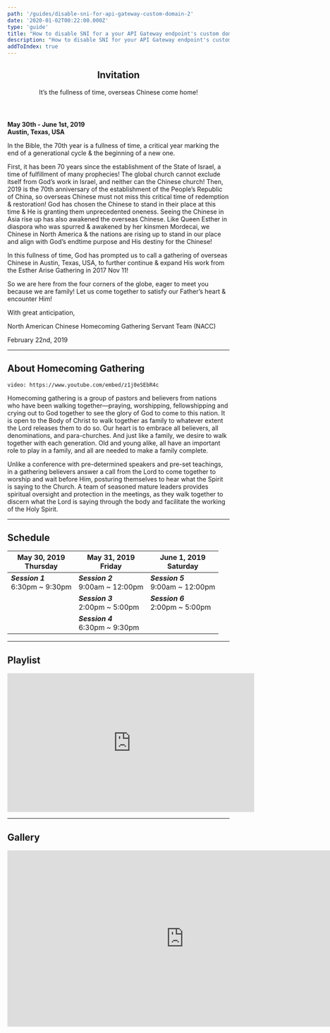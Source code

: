 ```yaml
---
path: '/guides/disable-sni-for-api-gateway-custom-domain-2'
date: '2020-01-02T00:22:00.000Z'
type: 'guide'
title: "How to disable SNI for a your API Gateway endpoint's custom domain"
description: "How to disable SNI for your API Gateway endpoint's custom domain"
addToIndex: true
---
```


<header>
  <h2>Invitation</h2>
  <p>It’s the fullness of time, overseas Chinese come home!</p>
</header>
<p>
  <b>May 30th - June 1st, 2019</b><br/>
  <b>Austin, Texas, USA</b><br/>

  In the Bible, the 70th year is a fullness of time, a critical year marking the end of a generational cycle & the beginning of a new one.<br/>

  First, it has been 70 years since the establishment of the State of Israel, a time of fulfillment of many prophecies! The global church cannot exclude itself from God’s work in Israel, and neither can the Chinese church! Then, 2019 is the 70th anniversary of the establishment of the People’s Republic of China, so overseas Chinese must not miss this critical time of redemption & restoration! God has chosen the Chinese to stand in their place at this time & He is granting them unprecedented oneness. Seeing the Chinese in Asia rise up has also awakened the overseas Chinese. Like Queen Esther in diaspora who was spurred & awakened by her kinsmen Mordecai, we Chinese in North America & the nations are rising up to stand in our place and align with God’s endtime purpose and His destiny for the Chinese!<br/>

  In this fullness of time, God has prompted us to call a gathering of overseas Chinese in Austin, Texas, USA, to further continue & expand His work from the Esther Arise Gathering in 2017 Nov 11!<br/>

  So we are here from the four corners of the globe, eager to meet you because we are family! Let us come together to satisfy our Father’s heart & encounter Him!<br/>

  With great anticipation,<br/>

  North American Chinese Homecoming Gathering Servant Team (NACC)<br/>

  February 22nd, 2019
</p>

<hr/>

<h2>About Homecoming Gathering</h2>

`video: https://www.youtube.com/embed/z1j0eSEbR4c`

<p>
  Homecoming gathering is a group of pastors and believers from nations who have been walking together—praying, worshipping, fellowshipping and crying out to God together to see the glory of God to come to this nation. It is open to the Body of Christ to walk together as family to whatever extent the Lord releases them to do so. Our heart is to embrace all believers, all denominations, and para-churches. And just like a family, we desire to walk together with each generation. Old and young alike, all have an important role to play in a family, and all are needed to make a family complete.<br/>

  Unlike a conference with pre-determined speakers and pre-set teachings, in a gathering believers answer a call from the Lord to come together to worship and wait before Him, posturing themselves to hear what the Spirit is saying to the Church. A team of seasoned mature leaders provides spiritual oversight and protection in the meetings, as they walk together to discern what the Lord is saying through the body and facilitate the working of the Holy Spirit.
</p>

<hr/>

<h2>Schedule</h2>

<div className="table-wrapper">
  <table>
    <thead>
      <tr>
        <th>May 30, 2019<br/>Thursday</th>
        <th>May 31, 2019<br/>Friday</th>
        <th>June 1, 2019<br/>Saturday</th>
      </tr>
    </thead>
    <tbody>
      <tr>
        <td><b><i>Session 1</i></b><br/>6:30pm ~ 9:30pm</td>
        <td><b><i>Session 2</i></b><br/>9:00am ~ 12:00pm</td>
        <td><b><i>Session 5</i></b><br/>9:00am ~ 12:00pm</td>
      </tr>
      <tr>
        <td></td>
        <td><b><i>Session 3</i></b><br/>2:00pm ~ 5:00pm</td>
        <td><b><i>Session 6</i></b><br/>2:00pm ~ 5:00pm</td>
      </tr>
      <tr>
        <td></td>
        <td><b><i>Session 4</i></b><br/>6:30pm ~ 9:30pm</td>
        <td></td>
      </tr>
    </tbody>
  </table>
</div>

<hr/>

<h2>Playlist</h2>

<iframe width="560" height="315" src="https://www.youtube.com/embed/videoseries?list=PLq6NhR3hu7glnLdb_enWXaDMHMW78dsh0" frameborder="0" allow="autoplay; encrypted-media" allowfullscreen>
</iframe>

<hr/>

<h2>Gallery</h2>

<iframe style="position: relative; top: 0; left: 0;" width="800" height="400" src="https://flickrembed.com/cms_embed.php?source=flickr&layout=responsive&input=72157709264091261&sort=0&by=album&theme=default_notextpanel&scale=fill&speed=3000&limit=100&skin=alexis&autoplay=true" scrolling="no" frameborder="0" allowFullScreen="true" webkitallowfullscreen="true" mozallowfullscreen="true">
</iframe>
<script type="text/javascript">
  function showpics() {
    var a = $("#box").val();
    $.getJSON("http://api.flickr.com/services/feeds/photos_public.gne?tags=" + a + "&tagmode=any&format=json&jsoncallback=?", function(a) {
        $("#images").hide().html(a).fadeIn("fast"), $.each(a.items, function(a, e) {
            $("<img/>").attr("src", e.media.m).appendTo("#images")
        })
    })
  }
</script>
